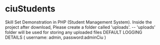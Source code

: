 # ciuStudents
Skill Set Demonstration in PHP (Student Management System).
Inside the project after download, Please create a folder called 'uploads'.
-- 'uploads' folder will be used for storing any uploaded files 
DEFAULT LOGGING DETAILS ( username: admin, password:adminCiu )
